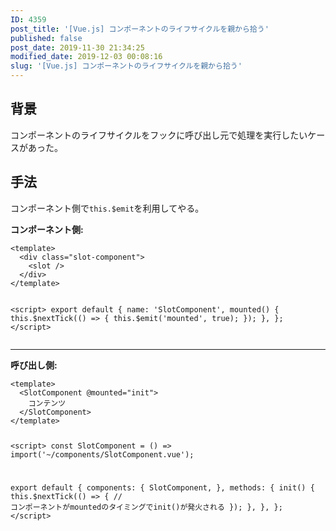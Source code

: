 ```yaml
---
ID: 4359
post_title: '[Vue.js] コンポーネントのライフサイクルを親から拾う'
published: false
post_date: 2019-11-30 21:34:25
modified_date: 2019-12-03 00:08:16
slug: '[Vue.js] コンポーネントのライフサイクルを親から拾う'
---
```

<h2>背景</h2>
<p>コンポーネントのライフサイクルをフックに呼び出し元で処理を実行したいケースがあった。</p>
<h2>手法</h2>
<p>コンポーネント側で<code>this.$emit</code>を利用してやる。</p>
<p><strong>コンポーネント側:</strong></p>
<pre><code class="html">&lt;template&gt;
  &lt;div class="slot-component"&gt;
    &lt;slot /&gt;
  &lt;/div&gt;
&lt;/template&gt;

&lt;script&gt;
export default {
  name: 'SlotComponent',
  mounted() {
    this.$nextTick(() =&gt; {
      this.$emit('mounted', true);
    });
  },
};
&lt;/script&gt;
</code></pre>
<hr />
<p><strong>呼び出し側:</strong></p>
<pre><code class="html">&lt;template&gt;
  &lt;SlotComponent @mounted="init"&gt;
    コンテンツ
  &lt;/SlotComponent&gt;
&lt;/template&gt;

&lt;script&gt;
const SlotComponent = () =&gt; import('~/components/SlotComponent.vue');

export default {
  components: {
    SlotComponent,
  },
  methods: {
    init() {
      this.$nextTick(() =&gt; {
        // コンポーネントがmountedのタイミングでinit()が発火される
      });
    },
  },
};
&lt;/script&gt;
</code></pre>